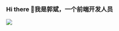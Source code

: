 ### Hi there 👋我是郭斌，一个前端开发人员

<div align="left"> <img src="https://github-readme-stats.vercel.app/api?username=Bug-codergb&count_private=true&show_icons=true"/></div>
<!--
**Bug-codergb/Bug-codergb** is a ✨ _special_ ✨ repository because its `README.md` (this file) appears on your GitHub profile.

Here are some ideas to get you started:

- 🔭 I’m currently working on ...
- 🌱 I’m currently learning ...
- 👯 I’m looking to collaborate on ...
- 🤔 I’m looking for help with ...
- 💬 Ask me about ...
- 📫 How to reach me: ...
- 😄 Pronouns: ...
- ⚡ Fun fact: ...
-->

